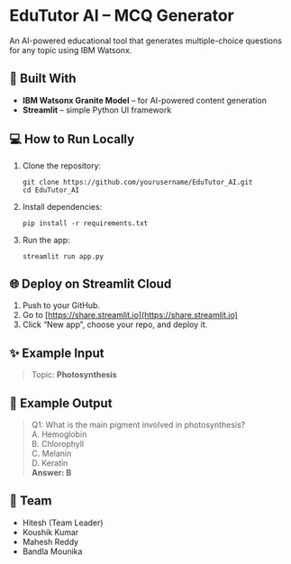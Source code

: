 # EduTutor AI – MCQ Generator

An AI-powered educational tool that generates multiple-choice questions for any topic using IBM Watsonx.

## 🧠 Built With
- **IBM Watsonx Granite Model** – for AI-powered content generation
- **Streamlit** – simple Python UI framework

## 💻 How to Run Locally

1. Clone the repository:
   ```
   git clone https://github.com/yourusername/EduTutor_AI.git
   cd EduTutor_AI
   ```

2. Install dependencies:
   ```
   pip install -r requirements.txt
   ```

3. Run the app:
   ```
   streamlit run app.py
   ```

## 🌐 Deploy on Streamlit Cloud

1. Push to your GitHub.
2. Go to [https://share.streamlit.io](https://share.streamlit.io)
3. Click “New app”, choose your repo, and deploy it.

## ✨ Example Input
> Topic: **Photosynthesis**

## 📄 Example Output
> Q1: What is the main pigment involved in photosynthesis?  
> A. Hemoglobin  
> B. Chlorophyll  
> C. Melanin  
> D. Keratin  
> **Answer: B**

## 👥 Team
- Hitesh (Team Leader)
- Koushik Kumar
- Mahesh Reddy
- Bandla Mounika